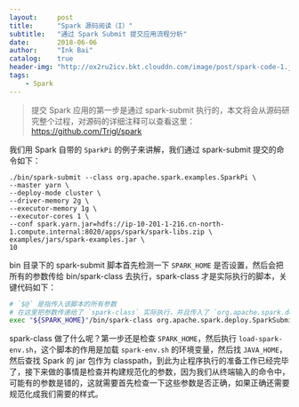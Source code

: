 ```yaml
---
layout:     post
title:      "Spark 源码阅读（I）"
subtitle:   "通过 Spark Submit 提交应用流程分析"
date:       2018-06-06
author:     "Ink Bai"
catalog:    true
header-img: "http://ox2ru2icv.bkt.clouddn.com/image/post/spark-code-1.jpg"
tags:
    - Spark
---
```


> 提交 Spark 应用的第一步是通过 spark-submit 执行的，本文将会从源码研究整个过程，对源码的详细注释可以查看这里： https://github.com/Trigl/spark

我们用 Spark 自带的 `SparkPi` 的例子来讲解，我们通过 spark-submit 提交的命令如下：

```
./bin/spark-submit --class org.apache.spark.examples.SparkPi \
--master yarn \
--deploy-mode cluster \
--driver-memory 2g \
--executor-memory 1g \
--executor-cores 1 \
--conf spark.yarn.jar=hdfs://ip-10-201-1-216.cn-north-1.compute.internal:8020/apps/spark/spark-libs.zip \
examples/jars/spark-examples.jar \
10
```

bin 目录下的 spark-submit 脚本首先检测一下 `SPARK_HOME` 是否设置，然后会把所有的参数传给 bin/spark-class 去执行，spark-class 才是实际执行的脚本，关键代码如下：

```bash
# `$@` 是指传入该脚本的所有参数
# 在这里把参数传递给了 `spark-class` 实际执行，并且传入了 `org.apache.spark.deploy.SparkSubmit` 这个类
exec "${SPARK_HOME}"/bin/spark-class org.apache.spark.deploy.SparkSubmit "$@"
```

spark-class 做了什么呢？第一步还是检查 `SPARK_HOME`，然后执行 `load-spark-env.sh`，这个脚本的作用是加载 `spark-env.sh` 的环境变量，然后找 `JAVA_HOME`，然后查找 Spark 的 jar 包作为 classpath，到此为止程序执行的准备工作已经完毕了，接下来做的事情是检查并构建规范化的参数，因为我们从终端输入的命令中，可能有的参数是错的，这就需要首先检查一下这些参数是否正确，如果正确还需要规范化成我们需要的样式。
